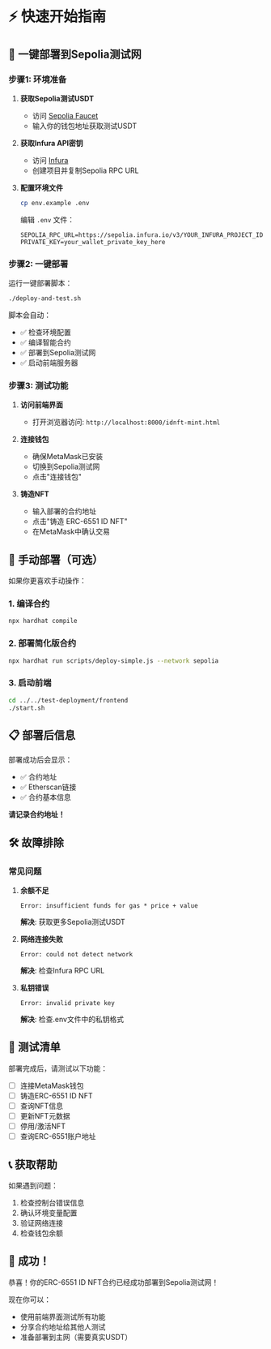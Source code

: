 # ⚡ 快速开始指南

## 🚀 一键部署到Sepolia测试网

### 步骤1: 环境准备

1. **获取Sepolia测试USDT**
   - 访问 [Sepolia Faucet](https://sepoliafaucet.com/)
   - 输入你的钱包地址获取测试USDT

2. **获取Infura API密钥**
   - 访问 [Infura](https://infura.io/)
   - 创建项目并复制Sepolia RPC URL

3. **配置环境文件**
   ```bash
   cp env.example .env
   ```
   
   编辑 `.env` 文件：
   ```env
   SEPOLIA_RPC_URL=https://sepolia.infura.io/v3/YOUR_INFURA_PROJECT_ID
   PRIVATE_KEY=your_wallet_private_key_here
   ```

### 步骤2: 一键部署

运行一键部署脚本：
```bash
./deploy-and-test.sh
```

脚本会自动：
- ✅ 检查环境配置
- ✅ 编译智能合约
- ✅ 部署到Sepolia测试网
- ✅ 启动前端服务器

### 步骤3: 测试功能

1. **访问前端界面**
   - 打开浏览器访问: `http://localhost:8000/idnft-mint.html`

2. **连接钱包**
   - 确保MetaMask已安装
   - 切换到Sepolia测试网
   - 点击"连接钱包"

3. **铸造NFT**
   - 输入部署的合约地址
   - 点击"铸造 ERC-6551 ID NFT"
   - 在MetaMask中确认交易

## 🔧 手动部署（可选）

如果你更喜欢手动操作：

### 1. 编译合约
```bash
npx hardhat compile
```

### 2. 部署简化版合约
```bash
npx hardhat run scripts/deploy-simple.js --network sepolia
```

### 3. 启动前端
```bash
cd ../../test-deployment/frontend
./start.sh
```

## 📋 部署后信息

部署成功后会显示：
- ✅ 合约地址
- ✅ Etherscan链接
- ✅ 合约基本信息

**请记录合约地址！**

## 🛠️ 故障排除

### 常见问题

1. **余额不足**
   ```
   Error: insufficient funds for gas * price + value
   ```
   **解决**: 获取更多Sepolia测试USDT

2. **网络连接失败**
   ```
   Error: could not detect network
   ```
   **解决**: 检查Infura RPC URL

3. **私钥错误**
   ```
   Error: invalid private key
   ```
   **解决**: 检查.env文件中的私钥格式

## 🎯 测试清单

部署完成后，请测试以下功能：

- [ ] 连接MetaMask钱包
- [ ] 铸造ERC-6551 ID NFT
- [ ] 查询NFT信息
- [ ] 更新NFT元数据
- [ ] 停用/激活NFT
- [ ] 查询ERC-6551账户地址

## 📞 获取帮助

如果遇到问题：
1. 检查控制台错误信息
2. 确认环境变量配置
3. 验证网络连接
4. 检查钱包余额

## 🎉 成功！

恭喜！你的ERC-6551 ID NFT合约已经成功部署到Sepolia测试网！

现在你可以：
- 使用前端界面测试所有功能
- 分享合约地址给其他人测试
- 准备部署到主网（需要真实USDT） 